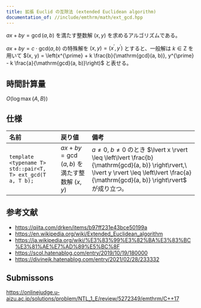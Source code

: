 ```yaml
---
title: 拡張 Euclid の互除法 (extended Euclidean algorithm)
documentation_of: //include/emthrm/math/ext_gcd.hpp
---
```


$ax + by = \gcd(a, b)$ を満たす整数解 $(x, y)$ を求めるアルゴリズムである。

$ax + by = c \cdot \mathrm{gcd}(a, b)$ の特殊解を $(x, y) = (x^{\prime}, y^{\prime})$ とすると、一般解は $k \in \mathrm{Z}$ を用いて $(x, y) = \left(x^{\prime} + k \frac{b}{\mathrm{gcd}(a, b)}, y^{\prime} - k \frac{a}{\mathrm{gcd}(a, b)}\right)$ と表せる。


## 時間計算量

$O(\log{\max \lbrace A, B \rbrace})$


## 仕様

|名前|戻り値|備考|
|:--|:--|:--|
|`template <typename T>`<br>`std::pair<T, T> ext_gcd(T a, T b);`|$ax + by = \gcd(a, b)$ を満たす整数解 $(x, y)$|$a \neq 0,\ b \neq 0$ のとき $\lvert x \rvert \leq \left\lvert \frac{b}{\mathrm{gcd}(a, b)} \right\rvert,\ \lvert y \rvert \leq \left\lvert \frac{a}{\mathrm{gcd}(a, b)} \right\rvert$ が成り立つ。|


## 参考文献

- https://qiita.com/drken/items/b97ff231e43bce50199a
- https://en.wikipedia.org/wiki/Extended_Euclidean_algorithm
- https://ja.wikipedia.org/wiki/%E3%83%99%E3%82%BA%E3%83%BC%E3%81%AE%E7%AD%89%E5%BC%8F
- https://scol.hatenablog.com/entry/2019/10/19/180000
- https://divinejk.hatenablog.com/entry/2021/02/28/233332


## Submissons

https://onlinejudge.u-aizu.ac.jp/solutions/problem/NTL_1_E/review/5272349/emthrm/C++17
